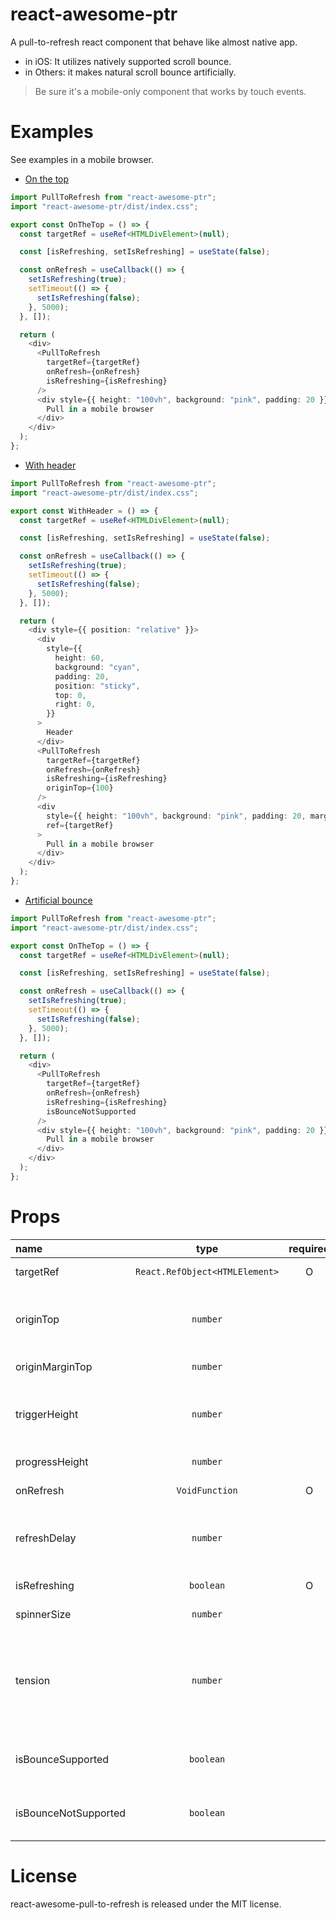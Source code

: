 # react-awesome-ptr

A pull-to-refresh react component that behave like almost native app.

- in iOS: It utilizes natively supported scroll bounce.
- in Others: it makes natural scroll bounce artificially.

> Be sure it's a mobile-only component that works by touch events.

# Examples

See examples in a mobile browser.

- [On the top](https://eunvanz.github.io/react-awesome-ptr/?path=/story/pulltorefresh--on-the-top)

```typescript
import PullToRefresh from "react-awesome-ptr";
import "react-awesome-ptr/dist/index.css";

export const OnTheTop = () => {
  const targetRef = useRef<HTMLDivElement>(null);

  const [isRefreshing, setIsRefreshing] = useState(false);

  const onRefresh = useCallback(() => {
    setIsRefreshing(true);
    setTimeout(() => {
      setIsRefreshing(false);
    }, 5000);
  }, []);

  return (
    <div>
      <PullToRefresh
        targetRef={targetRef}
        onRefresh={onRefresh}
        isRefreshing={isRefreshing}
      />
      <div style={{ height: "100vh", background: "pink", padding: 20 }} ref={targetRef}>
        Pull in a mobile browser
      </div>
    </div>
  );
};
```

- [With header](https://eunvanz.github.io/react-awesome-ptr/?path=/story/pulltorefresh--with-header)

```typescript
import PullToRefresh from "react-awesome-ptr";
import "react-awesome-ptr/dist/index.css";

export const WithHeader = () => {
  const targetRef = useRef<HTMLDivElement>(null);

  const [isRefreshing, setIsRefreshing] = useState(false);

  const onRefresh = useCallback(() => {
    setIsRefreshing(true);
    setTimeout(() => {
      setIsRefreshing(false);
    }, 5000);
  }, []);

  return (
    <div style={{ position: "relative" }}>
      <div
        style={{
          height: 60,
          background: "cyan",
          padding: 20,
          position: "sticky",
          top: 0,
          right: 0,
        }}
      >
        Header
      </div>
      <PullToRefresh
        targetRef={targetRef}
        onRefresh={onRefresh}
        isRefreshing={isRefreshing}
        originTop={100}
      />
      <div
        style={{ height: "100vh", background: "pink", padding: 20, marginTop: 100 }}
        ref={targetRef}
      >
        Pull in a mobile browser
      </div>
    </div>
  );
};
```

- [Artificial bounce](https://eunvanz.github.io/react-awesome-ptr/?path=/story/pulltorefresh--artificial-bounce)

```typescript
import PullToRefresh from "react-awesome-ptr";
import "react-awesome-ptr/dist/index.css";

export const OnTheTop = () => {
  const targetRef = useRef<HTMLDivElement>(null);

  const [isRefreshing, setIsRefreshing] = useState(false);

  const onRefresh = useCallback(() => {
    setIsRefreshing(true);
    setTimeout(() => {
      setIsRefreshing(false);
    }, 5000);
  }, []);

  return (
    <div>
      <PullToRefresh
        targetRef={targetRef}
        onRefresh={onRefresh}
        isRefreshing={isRefreshing}
        isBounceNotSupported
      />
      <div style={{ height: "100vh", background: "pink", padding: 20 }} ref={targetRef}>
        Pull in a mobile browser
      </div>
    </div>
  );
};
```

# Props

| name                 |              type              | required | default | description                                                                                                                                    |
| :------------------- | :----------------------------: | :------: | :-----: | :--------------------------------------------------------------------------------------------------------------------------------------------- |
| targetRef            | `React.RefObject<HTMLElement>` |    O     |         | target element to pull                                                                                                                         |
| originTop            |            `number`            |          |   `0`   | top of the target where pull-to-refresh starts based on [clientRects](https://developer.mozilla.org/en-US/docs/Web/API/Element/getClientRects) |
| originMarginTop      |            `number`            |          |   `0`   | original margin of the target                                                                                                                  |
| triggerHeight        |            `number`            |          |  `80`   | the height(distance) at which pull-to-refresh is triggered                                                                                     |
| progressHeight       |            `number`            |          |  `50`   | height to keep during refresh                                                                                                                  |
| onRefresh            |         `VoidFunction`         |    O     |         | callback to refresh                                                                                                                            |
| refreshDelay         |            `number`            |          |   `0`   | If refresh time is too short to show indicator, use this prop to delay.                                                                        |
| isRefreshing         |           `boolean`            |    O     |         | Pass `true` during refresh.                                                                                                                    |
| spinnerSize          |            `number`            |          |  `32`   | size of spinner in pixel                                                                                                                       |
| tension              |            `number`            |          |  `0.8`  | value of artificial tension. set under 1, 0 is the most powerful tension. (0.85 ~ 0.75 is appropriate)                                         |
| isBounceSupported    |           `boolean`            |          |         | Set if native scroll bounce is supported not in iOS                                                                                            |
| isBounceNotSupported |           `boolean`            |          |         | Set if native scroll bounce is not supported in iOS                                                                                            |

# License

react-awesome-pull-to-refresh is released under the MIT license.
